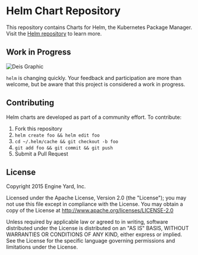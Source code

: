 # Helm Chart Repository

This repository contains Charts for Helm, the Kubernetes Package Manager.
Visit the [Helm repository](https://github.com/deis/helm) to learn more.

## Work in Progress

![Deis Graphic](https://s3-us-west-2.amazonaws.com/get-deis/deis-graphic-small.png)

`helm` is changing quickly. Your feedback and participation are more than welcome, but be aware that this project is considered a work in progress.

## Contributing

Helm charts are developed as part of a community effort.  To contribute:

1. Fork this repository
2. `helm create foo && helm edit foo`
3. `cd ~/.helm/cache && git checkout -b foo`
4. `git add foo && git commit && git push`
5. Submit a Pull Request

## License

Copyright 2015 Engine Yard, Inc.

Licensed under the Apache License, Version 2.0 (the "License"); you may not use this file except in compliance with the License. You may obtain a copy of the License at <http://www.apache.org/licenses/LICENSE-2.0>

Unless required by applicable law or agreed to in writing, software distributed under the License is distributed on an "AS IS" BASIS, WITHOUT WARRANTIES OR CONDITIONS OF ANY KIND, either express or implied. See the License for the specific language governing permissions and limitations under the License.
